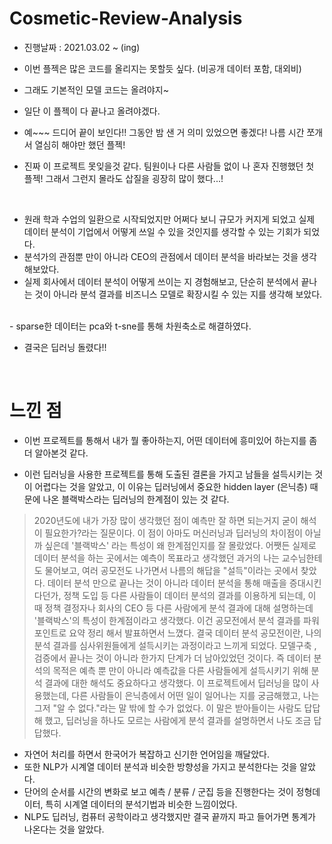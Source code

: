 # Cosmetic-Review-Analysis

- 진행날짜 : 2021.03.02 ~ (ing)

- 이번 플젝은 많은 코드를 올리지는 못할듯 싶다. (비공개 데이터 포함, 대외비)
- 그래도 기본적인 모델 코드는 올려야지~
- 일단 이 플젝이 다 끝나고 올려야겠다.
- 예~~~ 드디어 끝이 보인다!! 그동안 밤 샌 거 의미 있었으면 좋겠다! 나름 시간 쪼개서 열심히 해야만 했던 플젝!

- 진짜 이 프로젝트 못잊을것 같다. 팀원이나 다른 사람들 없이 나 혼자 진행했던 첫 플젝! 그래서 그런지 몰라도 삽질을 굉장히 많이 했다...!


</br>

- 원래 학과 수업의 일환으로 시작되었지만 어쩌다 보니 규모가 커지게 되었고 실제 데이터 분석이 기업에서 어떻게 쓰일 수 있을 것인지를 생각할 수 있는 기회가 되었다.
- 분석가의 관점뿐 만이 아니라 CEO의 관점에서 데이터 분석을 바라보는 것을 생각해보았다.
- 실제 회사에서 데이터 분석이 어떻게 쓰이는 지 경험해보고, 단순히 분석에서 끝나는 것이 아니라 분석 결과를 비즈니스 모델로 확장시킬 수 있는 지를 생각해 보았다.


</br>
- sparse한 데이터는 pca와 t-sne를 통해 차원축소로 해결하였다.

</br>

- 결국은 딥러닝 돌렸다!!
</br>


# 느낀 점

- 이번 프로젝트를 통해서 내가 뭘 좋아하는지, 어떤 데이터에 흥미있어 하는지를 좀 더 알아본것 같다.

- 이런 딥러닝을 사용한 프로젝트를 통해 도출된 결론을 가지고 남들을 설득시키는 것이 어렵다는 것을 알았고, 이 이유는 딥러닝에서 중요한 hidden layer (은닉층) 때문에 나온 블랙박스라는 딥러닝의 한계점이 있는 것 같다.

> 2020년도에 내가 가장 많이 생각했던 점이 예측만 잘 하면 되는거지 굳이 해석이 필요한가?라는 질문이다. 이 점이 아마도 머신러닝과 딥러닝의 차이점이 아닐까 싶은데 '블랙박스' 라는 특성이 왜 한계점인지를 잘 몰랐었다. 어쨋든 실제로 데이터 분석을 하는 곳에서는 예측이 목표라고 생각했던 과거의 나는 교수님한테도 물어보고, 여러 공모전도 나가면서 나름의 해답을 "설득"이라는 곳에서 찾았다. 데이터 분석 만으로 끝나는 것이 아니라 데이터 분석을 통해 매출을 증대시킨다던가, 정책 도입 등 다른 사람들이 데이터 분석의 결과를 이용하게 되는데, 이 때 정책 결정자나 회사의 CEO 등 다른 사람에게 분석 결과에 대해 설명하는데 '블랙박스'의 특성이 한계점이라고 생각했다. 이건 공모전에서 분석 결과를 파워포인트로 요약 정리 해서 발표하면서 느꼈다. 결국 데이터 분석 공모전이란, 나의 분석 결과를 심사위원들에게 설득시키는 과정이라고 느끼게 되었다. 모델구축 , 검증에서 끝나는 것이 아니라 한가지 단계가 더 남아있었던 것이다. 즉 데이터 분석의 목적은 예측 뿐 만이 아니라 예측값을 다른 사람들에게 설득시키기 위해 분석 결과에 대한 해석도 중요하다고 생각했다. 이 프로젝트에서 딥러닝을 많이 사용했는데, 다른 사람들이 은닉층에서 어떤 일이 일어나는 지를 궁금해했고, 나는 그저 "알 수 없다."라는 말 밖에 할 수가 없었다. 이 말은 받아들이는 사람도 답답해 했고, 딥러닝을 하나도 모르는 사람에게 분석 결과를 설명하면서 나도 조금 답답했다.



- 자연어 처리를 하면서 한국어가 복잡하고 신기한 언어임을 깨달았다.
- 또한 NLP가 시계열 데이터 분석과 비슷한 방향성을 가지고 분석한다는 것을 알았다.
- 단어의 순서를 시간의 변화로 보고 예측 / 분류 / 군집 등을 진행한다는 것이 정형데이터, 특히 시계열 데이터의 분석기법과 비슷한 느낌이었다.
- NLP도 딥러닝, 컴퓨터 공학이라고 생각했지만 결국 끝까지 파고 들어가면 통계가 나온다는 것을 알았다.
